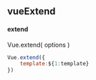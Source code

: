 ## vueExtend
#### extend
Vue.extend( options )
```javascript
Vue.extend({
	template:${1:template}
})
```